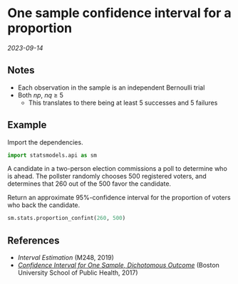 
# One sample confidence interval for a proportion

*2023-09-14*

## Notes

- Each observation in the sample is an independent Bernoulli trial
- Both *np*, *nq* ≥ 5
  - This translates to there being at least 5 successes and 5 failures

## Example

Import the dependencies.

```python
import statsmodels.api as sm
```

A candidate in a two-person election commissions a poll to determine who is ahead.
The pollster randomly chooses 500 registered voters, and determines that 260 out of the 500 favor the candidate.

Return an approximate 95%-confidence interval for the proportion of voters who back the candidate.

```python
sm.stats.proportion_confint(260, 500)
```

## References

- *Interval Estimation* (M248, 2019)
- *[Confidence Interval for One Sample, Dichotomous Outcome](https://sphweb.bumc.bu.edu/otlt/mph-modules/bs/bs704_confidence_intervals/BS704_Confidence_Intervals4.html#headingtaglink_1)* (Boston University School of Public Health, 2017)
